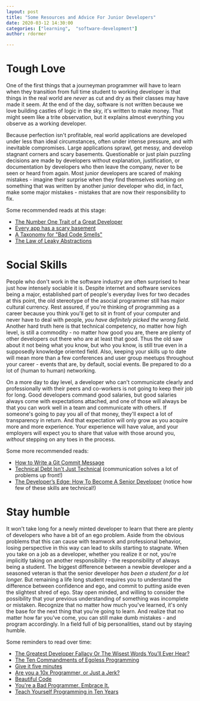 ```yaml
---
layout: post
title: "Some Resources and Advice For Junior Developers"
date: 2020-03-12 14:30:00
categories: ["learning",  "software-development"]
author: rdormer

---
```


# Tough Love

One of the first things that a journeyman programmer will have to
learn when they transition from full time student to working developer
is that things in the real world are *never* as cut and dry as their
classes may have made it seem. At the end of the day, software is not
written because we love building castles of logic in the sky, it's
written to make money. That might seem like a trite observation, but
it explains almost everything you observe as a working developer.

<!--more-->

Because perfection isn't profitable, real world applications are
developed under less than ideal circumstances, often under intense
pressure, and with inevitable compromises. Large applications sprawl,
get messy, and develop stagnant corners and scary basements.
Questionable or just plain puzzling decisions are made by developers
without explanation, justification, or documentation by developers who
then leave the company, never to be seen or heard from again. Most
junior developers are scared of making mistakes - imagine their
surprise when they find themselves working on something that was
written by another junior developer who did, in fact, make some major
mistakes - mistakes that are now their responsibility to fix.

Some recommended reads at this stage:


- [The Number One Trait of a Great
Developer](https://www.pixelstech.net/article/1320490159-The-Number-One-Trait-of-a-Great-Developer)
- [Every app has a scary
basement](https://miksovsky.blogs.com/flowstate/2010/09/every-app-has-a-scary-basement.html)
- [A Taxonomy for "Bad Code
Smells"](http://mikamantyla.eu/BadCodeSmellsTaxonomy.html)
- [The Law of Leaky
Abstractions](https://www.joelonsoftware.com/2002/11/11/the-law-of-leaky-abstractions/)


# Social Skills

People who don't work in the software industry are often surprised to
hear just how intensely sociable it is. Despite internet and software
services being a major, established part of people's everyday lives
for two decades at this point, the old stereotype of the asocial
programmer still has major cultural currency. Rest assured, if you're
thinking of programming as a career because you think you'll get to
sit in front of your computer and never have to deal with people, *you
have definitely picked the wrong field*. Another hard truth here is
that technical competency, no matter how high level, is still a
commodity - no matter how good you are, there are plenty of other
developers out there who are at least that good. Thus the old saw
about it not being what you know, but who you know, is still true even
in a supposedly knowledge oriented field. Also, keeping your skills
up to date will mean more than a few conferences and user group
meetups throughout your career - events that are, by default, social
events. Be prepared to do a lot of (human to human) networking.

On a more day to day level, a developer who can't communicate clearly
and professionally with their peers and co-workers is not going to
keep their job for long. Good developers command good salaries, but
good salaries always come with expectations attached, and one of those
will always be that you can work well in a team and communicate with
others. If someone's going to pay you all of that money, they'll
expect a lot of transparency in return. And that expectation will
only grow as you acquire more and more experience. Your experience
will have value, and your employers will expect you to share that
value with those around you, *without* stepping on any toes in the
process.

Some more recommended reads:

- [How to Write a Git Commit Message](https://chris.beams.io/posts/git-commit/)
- [Technical Debt Isn't Just
Technical](https://corgibytes.com/blog/2020/02/12/technical-debt-isnt-just-technical/)
(communication solves a lot of problems up front!)
- [The Developer’s Edge: How To Become A Senior
Developer](https://medium.com/zerotomastery/developers-edge-how-to-become-a-senior-developer-f1ec1738cf45)
 (notice how few of these skills are technical!)

# Stay humble

It won't take long for a newly minted developer to learn that there
are plenty of developers who have a bit of an ego problem. Aside from
the obvious problems that this can cause with teamwork and
professional behavior, losing perspective in this way can lead to
skills starting to stagnate. When you take on a job as a developer,
whether you realize it or not, you're implicitly taking on another
responsibility - the responsibility of always being a student. The
biggest difference between a newbie developer and a seasoned veteran
is that the senior developer *has been a student for a lot longer.*
But remaining a life long student requires you to understand the
difference between confidence and ego, and commit to putting aside
even the slightest shred of ego. Stay open minded, and willing to
consider the possibility that your previous understanding of something
was incomplete or mistaken. Recognize that no matter how much you've
learned, it's only the base for the next thing that you're going to
learn. And realize that no matter how far you've come, you can still
make dumb mistakes - and program accordingly. In a field full of big
personalities, stand out by staying humble.

Some reminders to read over time:

- [The Greatest Developer Fallacy Or The Wisest Words You’ll Ever
Hear?](https://skorks.com/2011/02/the-greatest-developer-fallacy-or-the-wisest-words-youll-ever-hear/)
- [The Ten Commandments of Egoless
Programming](https://blog.codinghorror.com/the-ten-commandments-of-egoless-programming/)
- [Give it five minutes](https://signalvnoise.com/posts/3124-give-it-five-minutes)
- [Are you a 10x Programmer, or Just a
Jerk?](https://thenewstack.io/10x-programmer-just-jerk/)
- [Beautiful Code](https://alarmingdevelopment.org/?p=79)
- [You're a Bad Programmer. Embrace
It.](https://dzone.com/articles/youre-bad-programmer-embrace)
- [Teach Yourself Programming in Ten Years](http://www.norvig.com/21-days.html)
